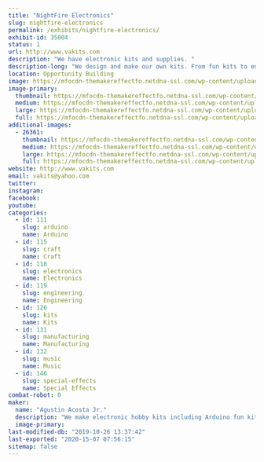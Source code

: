 ```yaml
---
title: "NightFire Electronics"
slug: nightfire-electronics
permalink: /exhibits/nightfire-electronics/
exhibit-id: 35004
status: 1
url: http://www.vakits.com
description: "We have electronic kits and supplies. "
description-long: "We design and make our own kits. From fun kits to educational kits to industrial kits. We are a family business located in Ocala, FL."
location: Opportunity Building
image: https://mfocdn-themakereffectfo.netdna-ssl.com/wp-content/uploads/2018/08/IMG_E5725-1024x548.jpg
image-primary:
  thumbnail: https://mfocdn-themakereffectfo.netdna-ssl.com/wp-content/uploads/2018/08/IMG_E5725-150x150.jpg
  medium: https://mfocdn-themakereffectfo.netdna-ssl.com/wp-content/uploads/2018/08/IMG_E5725-300x161.jpg
  large: https://mfocdn-themakereffectfo.netdna-ssl.com/wp-content/uploads/2018/08/IMG_E5725-1024x548.jpg
  full: https://mfocdn-themakereffectfo.netdna-ssl.com/wp-content/uploads/2018/08/IMG_E5725.jpg
additional-images:
  - 26361:
    thumbnail: https://mfocdn-themakereffectfo.netdna-ssl.com/wp-content/uploads/2018/08/IMG_E57144-150x150.jpg
    medium: https://mfocdn-themakereffectfo.netdna-ssl.com/wp-content/uploads/2018/08/IMG_E57144-300x300.jpg
    large: https://mfocdn-themakereffectfo.netdna-ssl.com/wp-content/uploads/2018/08/IMG_E57144-1024x1022.jpg
    full: https://mfocdn-themakereffectfo.netdna-ssl.com/wp-content/uploads/2018/08/IMG_E57144.jpg
website: http://www.vakits.com
email: vakits@yahoo.com
twitter: 
instagram: 
facebook: 
youtube: 
categories:
  - id: 111
    slug: arduino
    name: Arduino
  - id: 115
    slug: craft
    name: Craft
  - id: 118
    slug: electronics
    name: Electronics
  - id: 119
    slug: engineering
    name: Engineering
  - id: 126
    slug: kits
    name: Kits
  - id: 131
    slug: manufacturing
    name: Manufacturing
  - id: 132
    slug: music
    name: Music
  - id: 146
    slug: special-effects
    name: Special Effects
combat-robot: 0
maker:
  name: "Agustin Acosta Jr."
  description: "We make electronic hobby kits including Arduino fun kits."
  image-primary: 
last-modified-db: "2019-10-26 13:37:42"
last-exported: "2020-15-07 07:56:15"
sitemap: false
---
```

